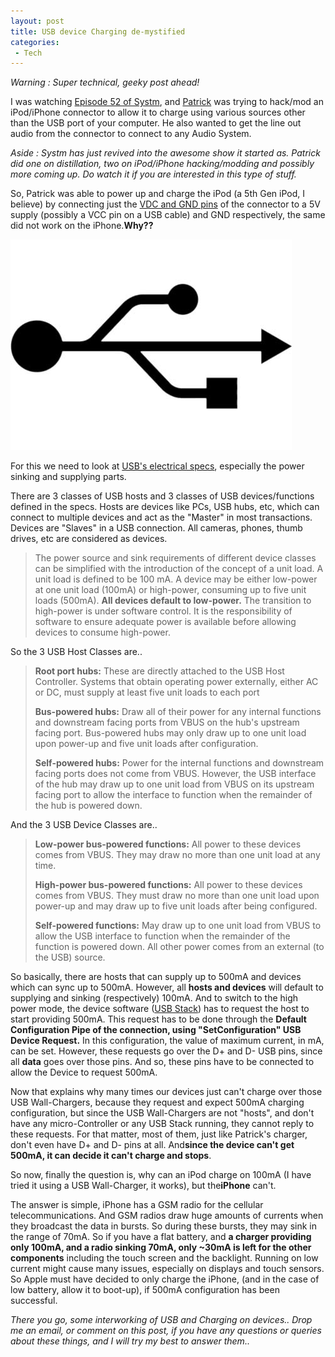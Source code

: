 ```yaml
---
layout: post
title: USB device Charging de-mystified
categories:
 - Tech
---
```


_Warning : Super technical, geeky post ahead!_

I was watching [Episode 52 of Systm][0], and [Patrick][1] was trying to hack/mod an iPod/iPhone connector to allow it to charge using various sources other than the USB port of your computer. He also wanted to get the line out audio from the connector to connect to any Audio System.

_Aside : Systm has just revived into the awesome show it started as. Patrick did one on distillation, two on iPod/iPhone hacking/modding and possibly more coming up. Do watch it if you are interested in this type of stuff._

So, Patrick was able to power up and charge the iPod (a 5th Gen iPod, I believe) by connecting just the [VDC and GND pins][2] of the connector to a 5V supply (possibly a VCC pin on a USB cable) and GND respectively, the same did not work on the iPhone.**Why??**

[![USB](../images/2008/06/img_3160_usb-logo.jpg)][3]

For this we need to look at [USB's electrical specs][4], especially the power sinking and supplying parts.

There are 3 classes of USB hosts and 3 classes of USB devices/functions defined in the specs. Hosts are devices like PCs, USB hubs, etc, which can connect to multiple devices and act as the "Master" in most transactions. Devices are "Slaves" in a USB connection. All cameras, phones, thumb drives, etc are considered as devices.

> The power source and sink requirements of different device classes can be simplified with the introduction of the concept of a unit load. A unit load is defined to be 100 mA. A device may be either low-power at one unit load (100mA) or high-power, consuming up to five unit loads (500mA). **All devices default to low-power.** The transition to high-power is under software control. It is the responsibility of software to ensure adequate power is available before allowing devices to consume high-power.

So the 3 USB Host Classes are..

> **Root port hubs:** These are directly attached to the USB Host Controller. Systems that obtain operating power externally, either AC or DC, must supply at least five unit loads to each port
>
> **Bus-powered hubs:** Draw all of their power for any internal functions and downstream facing ports from VBUS on the hub's upstream facing port. Bus-powered hubs may only draw up to one unit load upon power-up and five unit loads after configuration.
>
> **Self-powered hubs:** Power for the internal functions and downstream facing ports does not come from VBUS. However, the USB interface of the hub may draw up to one unit load from VBUS on its upstream facing port to allow the interface to function when the remainder of the hub is powered down.

And the 3 USB Device Classes are..

> **Low-power bus-powered functions:** All power to these devices comes from VBUS. They may draw no more than one unit load at any time.
>
> **High-power bus-powered functions:** All power to these devices comes from VBUS. They must draw no more than one unit load upon power-up and may draw up to five unit loads after being configured.
>
> **Self-powered functions:** May draw up to one unit load from VBUS to allow the USB interface to function when the remainder of the function is powered down. All other power comes from an external (to the USB) source.

So basically, there are hosts that can supply up to 500mA and devices which can sync up to 500mA. However, all **hosts and devices** will default to supplying and sinking (respectively) 100mA. And to switch to the high power mode, the device software ([USB Stack][5]) has to request the host to start providing 500mA. This request has to be done through the **Default Configuration Pipe of the connection, using "SetConfiguration" USB Device Request.** In this configuration, the value of maximum current, in mA, can be set. However, these requests go over the D+ and D- USB pins, since all **data** goes over those pins. And so, these pins have to be connected to allow the Device to request 500mA.

Now that explains why many times our devices just can't charge over those USB Wall-Chargers, because they request and expect 500mA charging configuration, but since the USB Wall-Chargers are not "hosts", and don't have any micro-Controller or any USB Stack running, they cannot reply to these requests. For that matter, most of them, just like Patrick's charger, don't even have D+ and D- pins at all. And**since the device can't get 500mA, it can decide it can't charge and stops**.

So now, finally the question is, why can an iPod charge on 100mA (I have tried it using a USB Wall-Charger, it works), but the**iPhone** can't.

The answer is simple, iPhone has a GSM radio for the cellular telecommunications. And GSM radios draw huge amounts of currents when they broadcast the data in bursts. So during these bursts, they may sink in the range of 70mA. So if you have a flat battery, and **a charger providing only 100mA, and a radio sinking 70mA, only ~30mA is left for the other components** including the touch screen and the backlight. Running on low current might cause many issues, especially on displays and touch sensors. So Apple must have decided to only charge the iPhone, (and in the case of low battery, allow it to boot-up), if 500mA configuration has been successful.

_There you go, some interworking of USB and Charging on devices.. Drop me an email, or comment on this post, if you have any questions or queries about these things, and I will try my best to answer them.._


[0]: http://revision3.com/systm/ipodcables
[1]: http://twitter.com/patricknorton
[2]: http://pinouts.ru/PortableDevices/ipod_pinout.shtml
[3]: ../images/2008/06/img_3160_usb-logo.jpg
[4]: http://www.usb.org/developers/docs/
[5]: http://www.freebsd.org/doc/en/books/arch-handbook/usb.html
